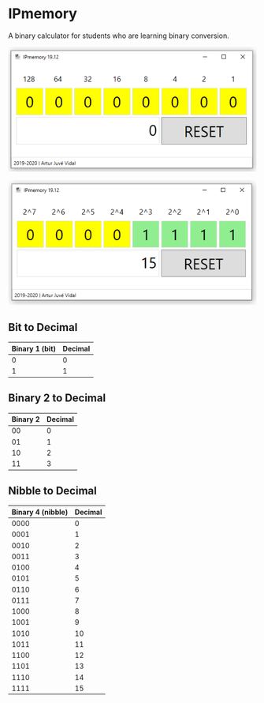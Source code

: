 # IPmemory

A binary calculator for students who are learning binary conversion. 

![enter image description here](https://github.com/ajuve/ipmemory/blob/master/images/Screenshot_1.png?raw=true)

![enter image description here](https://github.com/ajuve/ipmemory/blob/master/images/Screenshot_2.png?raw=true)

## Bit to Decimal

|Binary 1 (bit) | Decimal|
|--|--|
| 0 | 0 |
| 1 | 1 |

## Binary 2 to Decimal

|Binary 2| Decimal|
|--|--|
| 00 | 0 |
| 01 | 1 |
| 10 | 2 |
| 11 | 3 |

## Nibble to Decimal

|Binary 4 (**nibble**)| Decimal  |
|--|--|
| 0000 | 0 |
| 0001 | 1 |
| 0010 | 2 |
| 0011 | 3 |
| 0100 | 4 |
| 0101 | 5 |
| 0110 | 6 |
| 0111 | 7 |
| 1000 | 8 |
| 1001 | 9 |
| 1010 | 10 |
| 1011 | 11 |
| 1100 | 12 |
| 1101 | 13 |
| 1110 | 14 |
| 1111 | 15 |
